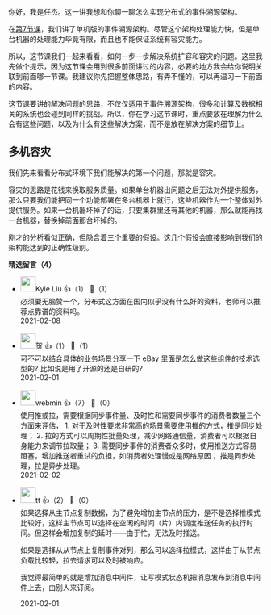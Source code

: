 你好，我是任杰。这一讲我想和你聊一聊怎么实现分布式的事件溯源架构。

在[第7节课](https://time.geekbang.org/column/article/326583)，我们讲了单机版的事件溯源架构。尽管这个架构处理能力快，但是单台机器的处理能力毕竟有限，而且也不能保证系统有容灾能力。

所以，这节课我们一起来看看，如何一步一步解决系统扩容和容灾的问题。这里我先做个提示，因为这节课会用到很多前面讲过的内容，必要的地方我会给你说明关联到前面哪一节课。我建议你先把握整体思路，有弄不懂的，可以再温习一下前面的内容。

这节课要讲的解决问题的思路，不仅仅适用于事件溯源架构，很多和计算及数据相关的系统也会碰到同样的挑战。所以，你在学习这节课时，重点要放在理解为什么会有这些问题，以及为什么有这些解决方案，而不是放在解决方案的细节上。

## 多机容灾

我们先来看看分布式环境下我们能解决的第一个问题，那就是容灾。

容灾的思路是花钱来换取服务质量。如果单台机器出问题之后无法对外提供服务，那么只要我们能把同一个功能部署在多台机器上就行，这些机器作为一个整体对外提供服务。如果一台机器坏掉了的话，只要集群里还有其他的机器，那么就能再找一台机器，替换掉前面那台坏掉的。

刚才的分析看似正确，但隐含着三个重要的假设。这几个假设会直接影响到我们的架构能达到的正确性级别。
<div><strong>精选留言（4）</strong></div><ul>
<li><img src="https://static001.geekbang.org/account/avatar/00/10/ed/4c/4f645bda.jpg" width="30px"><span>Kyle Liu</span> 👍（1） 💬（1）<div>必须要无脑赞一个，分布式这方面在国内似乎没有什么好的资料，老师可以推荐点靠谱的资料吗。</div>2021-02-08</li><br/><li><img src="https://static001.geekbang.org/account/avatar/00/0f/fd/af/ca57c38b.jpg" width="30px"><span>贺</span> 👍（1） 💬（1）<div>可不可以结合具体的业务场景分享一下 eBay 里面是怎么做这些组件的技术选型的? 比如说是用了开源的还是自研的?</div>2021-02-01</li><br/><li><img src="https://static001.geekbang.org/account/avatar/00/0f/f9/e6/47742988.jpg" width="30px"><span>webmin</span> 👍（7） 💬（0）<div>使用推或拉，需要根据同步事件量、及时性和需要同步事件的消费者数量三个方面来评估，
1. 对于及时性要求非常高的场景需要使用推的方式，推是同步处理；
2. 拉的方式可以周期性批量处理，减少网络通信量，消费者可以根据自身能力来调节拉取量；
3. 需要同步事件的消费者众多时，使用推送方式容易阻塞，增加推送者重试的负担，如消费者处理慢或是网络原因；
推是同步处理，拉是异步处理。</div>2021-02-02</li><br/><li><img src="https://static001.geekbang.org/account/avatar/00/16/bc/25/1c92a90c.jpg" width="30px"><span>tt</span> 👍（2） 💬（0）<div>如果选择从主节点复制数据，为了避免增加主节点的压力，是不是选择推模式比较好，这样主节点可以选择在空闲的时间（片）内调度推送任务的执行时间。但这样会增加复制的延时——由于忙，无法及时推送。

如果是选择从从节点上复制事件对列，那么可以选择拉模式，这样由于从节点负载比较轻，拉去请求可以及时被响应。

我觉得最简单的就是增加消息中间件，让写模式状态机把消息发布到消息中间件上去，由别人来订阅。</div>2021-02-01</li><br/>
</ul>